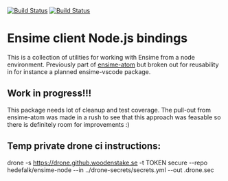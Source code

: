 [![Build Status](https://drone.github.woodenstake.se/api/badges/hedefalk/ensime-node/status.svg)](https://drone.github.woodenstake.se/ensime/ensime-node)
[![Build Status](https://travis-ci.org/ensime/ensime-node.svg?branch=master)](https://travis-ci.org/ensime/ensime-node)

# Ensime client Node.js bindings

This is a collection of utilities for working with Ensime from a node environment. Previously part of [ensime-atom](https://github.com/ensime/ensime-atom) but broken out for reusability in for instance a planned ensime-vscode package.

## Work in progress!!! 

This package needs lot of cleanup and test coverage. The pull-out from ensime-atom was made in a rush to see that this approach was feasable so there is definitely room for improvements :)




## Temp private drone ci instructions:
drone -s https://drone.github.woodenstake.se -t TOKEN secure --repo hedefalk/ensime-node --in ../drone-secrets/secrets.yml --out .drone.sec
